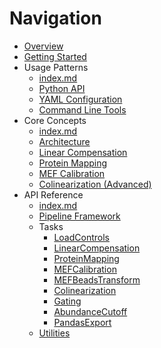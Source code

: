 
# Navigation

*   [Overview](index.md)
*   [Getting Started](getting_started.md)
*   Usage Patterns
    *   [index.md](usage/index.md)
    *   [Python API](usage/python_api.md)
    *   [YAML Configuration](usage/yaml_config.md)
    *   [Command Line Tools](usage/command_line.md)
*   Core Concepts
    *   [index.md](concepts/index.md)
    *   [Architecture](concepts/architecture.md)
    *   [Linear Compensation](concepts/compensation.md)
    *   [Protein Mapping](concepts/mapping.md)
    *   [MEF Calibration](concepts/calibration.md)
    *   [Colinearization (Advanced)](concepts/colinearization.md)
*   API Reference
    *   [index.md](reference/index.md)
    *   [Pipeline Framework](reference/pipeline.md)
    *   Tasks
        *   [LoadControls](reference/loadcontrols.md)
        *   [LinearCompensation](reference/linearcompensation.md)
        *   [ProteinMapping](reference/proteinmapping.md)
        *   [MEFCalibration](reference/mefcalibration.md)
        *   [MEFBeadsTransform](reference/mefbeadstransform.md)
        *   [Colinearization](reference/colinearization.md)
        *   [Gating](reference/gating.md)
        *   [AbundanceCutoff](reference/cutoff.md)
        *   [PandasExport](reference/pandasexport.md)
    *   [Utilities](reference/utils.md)
